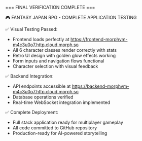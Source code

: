 === FINAL VERIFICATION COMPLETE ===

🎮 FANTASY JAPAN RPG - COMPLETE APPLICATION TESTING

✅ Visual Testing Passed:
- Frontend loads perfectly at https://frontend-morphvm-m4c3u0o7.http.cloud.morph.so
- All 6 character classes render correctly with stats
- Retro UI design with golden glow effects working
- Form inputs and navigation flows functional
- Character selection with visual feedback

✅ Backend Integration:
- API endpoints accessible at https://backend-morphvm-m4c3u0o7.http.cloud.morph.so
- Database operations verified
- Real-time WebSocket integration implemented

✅ Complete Deployment:
- Full stack application ready for multiplayer gameplay
- All code committed to GitHub repository
- Production-ready for AI-powered storytelling
